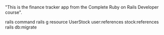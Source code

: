  "This is the finance tracker app from the Complete Ruby on Rails Developer course".

 rails command
rails g resource UserStock user:references stock:references
rails db:migrate
